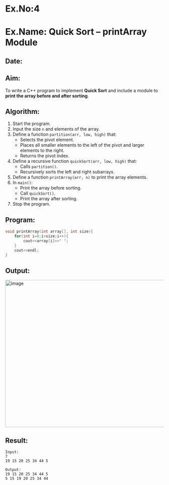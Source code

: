 # Ex.No:4  
# Ex.Name: Quick Sort – printArray Module  

## Date:  

## Aim:  
To write a C++ program to implement **Quick Sort** and include a module to **print the array before and after sorting**.  

## Algorithm:  
1. Start the program.  
2. Input the size `n` and elements of the array.  
3. Define a function `partition(arr, low, high)` that:  
   - Selects the pivot element.  
   - Places all smaller elements to the left of the pivot and larger elements to the right.  
   - Returns the pivot index.  
4. Define a recursive function `quickSort(arr, low, high)` that:  
   - Calls `partition()`.  
   - Recursively sorts the left and right subarrays.  
5. Define a function `printArray(arr, n)` to print the array elements.  
6. In `main()`:  
   - Print the array before sorting.  
   - Call `quickSort()`.  
   - Print the array after sorting.  
7. Stop the program.  

## Program:
```cpp
void printArray(int array[], int size){
    for(int i=0;i<size;i++){
        cout<<array[i]<<" ";
    }
    cout<<endl;
}
```

## Output:
<img width="868" height="467" alt="image" src="https://github.com/user-attachments/assets/706050d0-dbbb-46b8-b2e9-781db13ca168" />

## Result:
```
Input:
7
19 15 20 25 34 44 5

Output:
19 15 20 25 34 44 5
5 15 19 20 25 34 44
```
